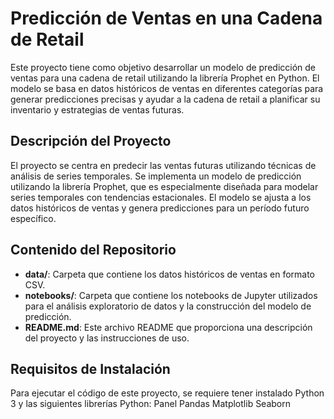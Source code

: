 # Predicción de Ventas en una Cadena de Retail

Este proyecto tiene como objetivo desarrollar un modelo de predicción de ventas para una cadena de retail utilizando la librería Prophet en Python. El modelo se basa en datos históricos de ventas en diferentes categorías para generar predicciones precisas y ayudar a la cadena de retail a planificar su inventario y estrategias de ventas futuras.

## Descripción del Proyecto

El proyecto se centra en predecir las ventas futuras utilizando técnicas de análisis de series temporales. Se implementa un modelo de predicción utilizando la librería Prophet, que es especialmente diseñada para modelar series temporales con tendencias estacionales. El modelo se ajusta a los datos históricos de ventas y genera predicciones para un período futuro específico.

## Contenido del Repositorio

- **data/**: Carpeta que contiene los datos históricos de ventas en formato CSV.
- **notebooks/**: Carpeta que contiene los notebooks de Jupyter utilizados para el análisis exploratorio de datos y la construcción del modelo de predicción.
- **README.md**: Este archivo README que proporciona una descripción del proyecto y las instrucciones de uso.


## Requisitos de Instalación

Para ejecutar el código de este proyecto, se requiere tener instalado Python 3 y las siguientes librerías Python:
Panel
Pandas
Matplotlib
Seaborn

